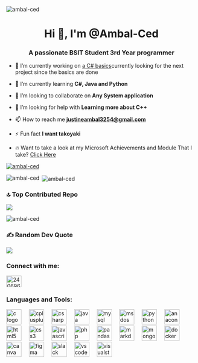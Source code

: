 <p align="left"> <img src="https://komarev.com/ghpvc/?username=ambal-ced&label=Profile%20views&color=0e75b6&style=flat" alt="ambal-ced" /> </p>
<h1 align="center">Hi 👋, I'm @Ambal-Ced</h1>
<h3 align="center">A passionate BSIT Student 3rd Year programmer</h3>

- 🔭 I’m currently working on [a C# basics]()currently looking for the next project since the basics are done

- 🌱 I’m currently learning **C#, Java and Python**

- 👯 I’m looking to collaborate on **Any System application**

- 🤝 I’m looking for help with **Learning more about C++**

- 📫 How to reach me **justineambal3254@gmail.com**

- ⚡ Fun fact **I want takoyaki**

- 🔥 Want to take a look at my Microsoft Achievements and Module That I take? [Click Here](https://learn.microsoft.com/en-us/users/cedambal-9014/)



<p align="left"> <a href="https://github.com/ryo-ma/github-profile-trophy"><img src="https://github-profile-trophy.vercel.app/?username=ambal-ced" alt="ambal-ced" /></a> </p>

<p><img align="left" src="https://github-readme-stats.vercel.app/api/top-langs?username=ambal-ced&show_icons=true&locale=en&layout=compact" alt="ambal-ced" /></p>

<p>&nbsp;<img align="center" src="https://github-readme-stats.vercel.app/api?username=ambal-ced&show_icons=true&locale=en" alt="ambal-ced" /></p>

### 🔝 Top Contributed Repo
![](https://github-contributor-stats.vercel.app/api?username=Ambal-Ced&limit=5&theme=default&combine_all_yearly_contributions=true)

<p><img align="center" src="https://github-readme-streak-stats.herokuapp.com/?user=ambal-ced&" alt="ambal-ced" /></p>

### ✍️ Random Dev Quote
![](https://quotes-github-readme.vercel.app/api?type=horizontal&theme=tokyonight)

<h3 align="left">Connect with me:</h3>
<p align="left">
<a href="https://stackoverflow.com/users/24069675" target="blank"><img align="center" src="https://raw.githubusercontent.com/rahuldkjain/github-profile-readme-generator/master/src/images/icons/Social/stack-overflow.svg" alt="24069675" height="30" width="40" /></a>
</p>
<h3 align="left">Languages and Tools:</h3>

<div align="left">
  <img src="https://cdn.jsdelivr.net/gh/devicons/devicon/icons/c/c-original.svg" height="40" alt="c logo"  />
  <img width="12" />
  <img src="https://cdn.jsdelivr.net/gh/devicons/devicon/icons/cplusplus/cplusplus-original.svg" height="40" alt="cplusplus logo"  />
  <img width="12" />
  <img src="https://cdn.jsdelivr.net/gh/devicons/devicon/icons/csharp/csharp-original.svg" height="40" alt="csharp logo"  />
  <img width="12" />
  <img src="https://cdn.jsdelivr.net/gh/devicons/devicon/icons/java/java-original.svg" height="40" alt="java logo"  />
  <img width="12" />
  <img src="https://cdn.jsdelivr.net/gh/devicons/devicon/icons/mysql/mysql-original.svg" height="40" alt="mysql logo"  />
  <img width="12" />
  <img src="https://cdn.jsdelivr.net/gh/devicons/devicon/icons/msdos/msdos-original.svg" height="40" alt="msdos logo"  />
  <img width="12" />
  <img src="https://cdn.jsdelivr.net/gh/devicons/devicon/icons/python/python-original.svg" height="40" alt="python logo"  />
  <img width="12" />
  <img src="https://cdn.jsdelivr.net/gh/devicons/devicon/icons/anaconda/anaconda-original.svg" height="40" alt="anaconda logo"  />
  <img width="12" />
  <img src="https://cdn.jsdelivr.net/gh/devicons/devicon/icons/html5/html5-original.svg" height="40" alt="html5 logo"  />
  <img width="12" />
  <img src="https://cdn.jsdelivr.net/gh/devicons/devicon/icons/css3/css3-original.svg" height="40" alt="css3 logo"  />
  <img width="12" />
  <img src="https://cdn.jsdelivr.net/gh/devicons/devicon/icons/javascript/javascript-original.svg" height="40" alt="javascript logo"  />
  <img width="12" />
  <img src="https://cdn.jsdelivr.net/gh/devicons/devicon/icons/php/php-original.svg" height="40" alt="php logo"  />
  <img width="12" />
  <img src="https://cdn.jsdelivr.net/gh/devicons/devicon/icons/pandas/pandas-original.svg" height="40" alt="pandas logo"  />
  <img width="12" />
  <img src="https://cdn.jsdelivr.net/gh/devicons/devicon/icons/markdown/markdown-original.svg" height="40" alt="markdown logo"  />
  <img width="12" />
  <img src="https://cdn.jsdelivr.net/gh/devicons/devicon/icons/mongodb/mongodb-original.svg" height="40" alt="mongodb logo"  />
  <img width="12" />
  <img src="https://cdn.jsdelivr.net/gh/devicons/devicon/icons/docker/docker-original.svg" height="40" alt="docker logo"  />
  <img width="12" />
  <img src="https://cdn.jsdelivr.net/gh/devicons/devicon/icons/canva/canva-original.svg" height="40" alt="canva logo"  />
  <img width="12" />
  <img src="https://cdn.jsdelivr.net/gh/devicons/devicon/icons/figma/figma-original.svg" height="40" alt="figma logo"  />
  <img width="12" />
  <img src="https://cdn.jsdelivr.net/gh/devicons/devicon/icons/slack/slack-original.svg" height="40" alt="slack logo"  />
  <img width="12" />
  <img src="https://cdn.jsdelivr.net/gh/devicons/devicon/icons/vscode/vscode-original.svg" height="40" alt="vscode logo"  />
  <img width="12" />
  <img src="https://cdn.jsdelivr.net/gh/devicons/devicon/icons/visualstudio/visualstudio-plain.svg" height="40" alt="visualstudio logo"  />
  <br>
</div>
